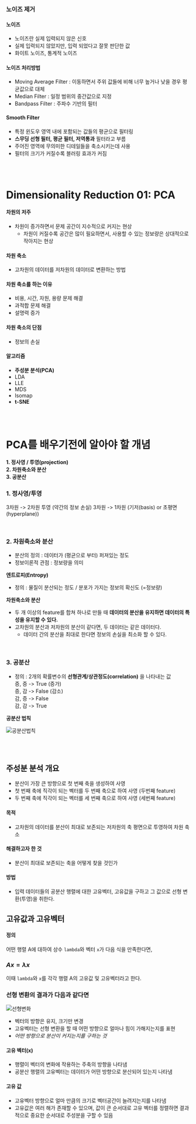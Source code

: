 ### 노이즈 제거

#### 노이즈
- 노이즈란 실제 입력되지 않은 신호
- 실제 입력되지 않았지만, 입력 되었다고 잘못 판단한 값
- 화이트 노이즈, 통계적 노이즈

#### 노이즈 처리방법
- Moving Average Filter : 이동하면서 주위 값들에 비해 너무 높거나 낮을 경우 평균값으로 대체
- Median Filter : 일정 범위의 중간값으로 지정
- Bandpass Filter : 주파수 기반의 필터

#### Smooth Filter
- 특정 윈도우 영역 내에 포함되는 값들의 평균으로 필터링
- **스무딩 선형 필터, 평균 필터, 저역통과** 필터라고 부름
- 주어진 영역에 무의미한 디테일들을 축소시키는데 사용
- 필터의 크기가 커질수록 블러링 효과가 커짐

<br>
<br>

# Dimensionality Reduction 01: PCA
#### 차원의 저주
- 차원이 증가하면서 문제 공간이 지수적으로 커지는 현상
	- 차원이 커질수록 공간은 많이 필요하면서, 사용할 수 있는 정보량은 상대적으로 작아지는 현상
#### 차원 축소
- 고차원의 데이터를 저차원의 데이터로 변환하는 방법
#### 차원 축소를 하는 이유
- 비용, 시간, 자원, 용량 문제 해결
- 과적합 문제 해결
- 설명력 증가
#### 차원 축소의 단점
- 정보의 손실
#### 알고리즘
- **주성분 분석(PCA)**
- LDA
- LLE
- MDS
- Isomap
- **t-SNE**

<br>
<br>

# PCA를 배우기전에 알아야 할 개념
**1. 정사영 / 투영(projection)** <br>
**2. 차원축소와 분산** <br>
**3. 공분산**

### 1. 정사영/투영
3차원 -> 2차원 투영 (약간의 정보 손실)
3차원 -> 1차원 (기저(basis) or 초평면(hyperplane))

<br>

### 2. 차원축소와 분산
- 분산의 정의 : 데이터가 (평균으로 부터) 퍼져있는 정도
- 정보이론적 관점 : 정보량을 의미

**엔트로피(Entropy)**
- 정의 : 물질이 분산되는 정도 / 분포가 가지는 정보의 확신도 (=정보량)

**차원축소와 분산**
- 두 개 이상의 feature를 합쳐 하나로 만들 때 **데이터의 분산을 유지하면 데이터의 특성을 유지할 수 있다.**
- 고차원의 분산과 저차원의 분산이 같다면, 두 데이터는 같은 데이터다.
	- 데이터 간의 분산을 최대로 한다면 정보의 손실을 최소화 할 수 있다.

<br>

### 3. 공분산
- 정의 : 2개의 확률변수의 **선형관계/상관정도(correlation)** 을 나타내는 값 <br>
증, 증 -> True (증가) <br>
증, 감 -> False (감소) <br>
감, 증 -> False <br>
감, 감 -> True <br>

**공분산 법칙**

![공분산법칙](https://github.com/user-attachments/assets/22491682-668c-4347-9598-ede82f2464b5)

<br>
<br>

## 주성분 분석 개요
- 분산이 가장 큰 방향으로 첫 번째 축을 생성하여 사영
- 첫 번째 축에 직각이 되는 벡터를 두 번째 축으로 하여 사영 (두번째 feature)
- 두 번째 축에 직각이 되는 벡터를 세 번째 축으로 하여 사영 (세번째 feature)
#### 목적
- 고차원의 데이터를 분산이 최대로 보존되는 저차원의 축 평면으로 투영하여 차원 축소
#### 해결하고자 한 것
- 분산이 최대로 보존되는 축을 어떻게 찾을 것인가
#### 방법
- 입력 데이터들의 공분산 행렬에 대한 고유벡터, 고유값을 구하고 그 값으로 선형 변환(투영)을 취한다.

## 고유값과 고유벡터

#### 정의 
어떤 행렬 A에 대하여 상수 `lambda`와 벡터 `x`가 다음 식을 만족한다면,

### $Ax = \lambda x$

이때 `lambda`와 `x`를 각각 행렬 A의 고유값 및 고유벡터라고 한다.

### 선형 변환의 결과가 다음과 같다면

![선형변화](https://github.com/user-attachments/assets/844ea947-4c7f-4461-9464-e16774f9d42d)

- 벡터의 방향은 유지, 크기만 변경
- 고유벡터는 선형 변환을 할 때 어떤 방향으로 얼마나 힘이 가해지는지를 표현
- *어떤 방향으로 분산이 커지는지를 구하는 것*

#### 고유 벡터(x)
- 행렬이 벡터의 변화에 작용하는 주축의 방향을 나타냄
- 공분산 행렬의 고유벡터는 데이터가 어떤 방향으로 분산되어 있는지 나타냄

#### 고유 값
- 고유벡터 방향으로 얼마 만큼의 크기로 벡터공간이 늘려지는지를 나타냄
- 고유값은 여러 해가 존재할 수 있으며, 값이 큰 순서대로 고유 벡터를 정렬하면 결과적으로 중요한 순서대로 주성분을 구할 수 있음

<br>
<br>

<!--
# PCA 개요
#### PCA란?
- 고차원 데이터를 저차원으로 변환하는 차원 축소 기법
- 데이터의 분산을 최대한 보존하는 방향으로 새로운 축(주성분)을 생성
- 데이터의 시각화 및 노이즈 제거
-->
